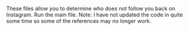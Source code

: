 These files allow you to determine who does not follow you back on Instagram. Run the main file. Note: I have not updated the code in quite some time so some of the references may no longer work. 
